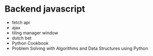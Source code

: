 # Backend javascript
- fetch api
- ajax
- tiling manager window
- dutch bet
- Python Cookbook 
- Problem Solving with Algorithms and Data Structures using Python
